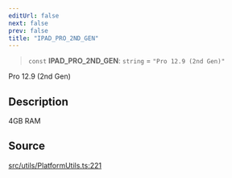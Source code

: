 ```yaml
---
editUrl: false
next: false
prev: false
title: "IPAD_PRO_2ND_GEN"
---
```


> `const` **IPAD\_PRO\_2ND\_GEN**: `string` = `"Pro 12.9 (2nd Gen)"`

Pro 12.9 (2nd Gen)

## Description

4GB RAM

## Source

[src/utils/PlatformUtils.ts:221](https://github.com/relishinc/dill-pixel/blob/10f512f7f577ca5e74162827f11215b28df5ca97/src/utils/PlatformUtils.ts#L221)
